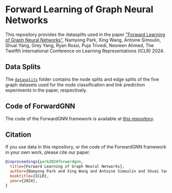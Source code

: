 # Forward Learning of Graph Neural Networks
This repository provides the datasplits 
used in the paper ["Forward Learning of Graph Neural Networks"](https://arxiv.org/pdf/2403.11004.pdf), 
Namyong Park, Xing Wang, Antoine Simoulin, Shuai Yang, Grey Yang, Ryan Rossi, Puja Trivedi, Nesreen Ahmed, 
The Twelfth International Conference on Learning Representations (ICLR) 2024.

## Data Splits
The [`datasplits`](./datasplits/) folder contains the node splits and edge splits of the five graph datasets used for the node classification and link prediction experiments in the paper, respectively.

## Code of ForwardGNN
The code of the ForwardGNN framework is available at [this repository](https://github.com/facebookresearch/forwardgnn).

## Citation
If you use data in this repository, or the code of the ForwardGNN framework in your own work, please cite our paper.
```bibtex
@inproceedings{park2024forwardgnn,
  title={Forward Learning of Graph Neural Networks},
  author={Namyong Park and Xing Wang and Antoine Simoulin and Shuai Yang and Grey Yang and Ryan Rossi and Puja Trivedi and Nesreen Ahmed},
  booktitle={ICLR},
  year={2024},
}
```
